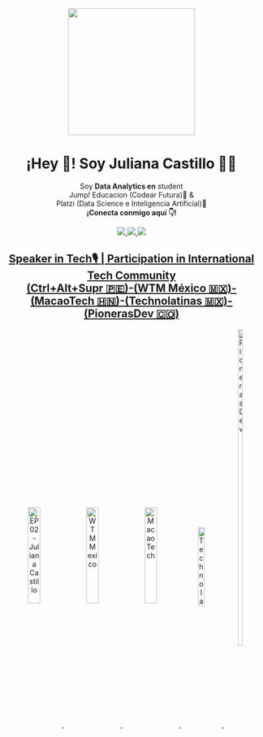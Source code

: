 <div align="center">
   <p align="center" width="300">
<img align="center" width="250" src="https://user-images.githubusercontent.com/96964513/268529248-56b1c141-5e86-49a7-891b-b724e24aeaf3.jpg" />
      
<h1 align="center style="font-size: 21px;">¡Hey 👋! Soy Juliana Castillo 👩‍💻</h1>
<p align="center">Soy <strong>Data Analytics en</strong> student <br> Jump! Educacion (Codear Futura)💜 & <br> Platzi (Data Science e Inteligencia Artificial)💚<br /> <strong>¡Conecta conmigo aquí 👇!</strong></p>

<a href="https://www.linkedin.com/in/jlianacastillo/" target="_blank">
<img src="https://img.shields.io/badge/LinkedIn-0077B5?style=for-the-badge&logo=linkedin&logoColor=white"
<a href="https://twitter.com/jlianacastillo" target="_blank">
<img src="https://img.shields.io/badge/Twitter-1DA1F2?style=for-the-badge&logo=twitter&logoColor=whit"
<a href="https://www.facebook.com/jliannacastillo/" target="_blank">
<img src="https://img.shields.io/badge/Facebook-1877F2?style=for-the-badge&logo=facebook&logoColor=white"   
<br>

<h2 align="center" style="font-size: 21px;"> Speaker in Tech🎙️ | Participation in International Tech Community<br>(Ctrl+Alt+Supr 🇵🇪)-(WTM México 🇲🇽)-(MacaoTech 🇭🇳)-(Technolatinas 🇲🇽)-(PionerasDev 🇨🇴)
</h2>
<a href="https://open.spotify.com/episode/2ARYfoQPDV1TqTLolFn04U" target="_blank">
  <img align="center" width="22%" src="https://user-images.githubusercontent.com/96964513/263137950-3ab81cee-8cde-45d9-b64b-3b7765f3334c.png" alt="EP 02 - Juliana Castillo">
</a>
<a href="https://www.facebook.com/wtmmxoficial/photos/a.101459299555580/145886835112826" target="_blank">
  <img align="center" width="22%" src="https://user-images.githubusercontent.com/96964513/263138142-f889c553-fdcb-47ab-b765-3c88e8d7d2e2.png" alt="WTM Mexico">
</a>
<a href="https://www.youtube.com/watch?v=fkYbnqTK0mM" target="_blank">
  <img align="center" width="22%" src="https://user-images.githubusercontent.com/96964513/263139247-dc4d15cf-5ca3-48b3-ac49-621b60da738f.jpeg" alt="MacaoTech">
</a>
<a href="https://www.youtube.com/watch?v=85duutROeSA" target="_blank">
  <img align="center" width="16%" height="20%" src="https://user-images.githubusercontent.com/96964513/263139813-850c7e6c-736e-4000-a130-d59e5a8e1b94.jpeg" alt="Technolatinas">
</a>
<a href="https://www.youtube.com/watch?v=EuFVGH1Uipo" target="_blank">
  <img align="center" width="13%" height="40%" src="https://user-images.githubusercontent.com/96964513/263141815-e8873464-aacd-41b4-81d2-dd40dbfebd4e.jpeg" alt="PionerasDev">
</a>


